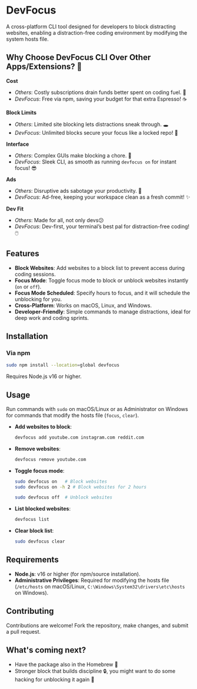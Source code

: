 # DevFocus
A cross-platform CLI tool designed for developers to block distracting websites, enabling a distraction-free coding environment by modifying the system hosts file.

## Why Choose DevFocus CLI Over Other Apps/Extensions? 🚀
**Cost**
- *Others*: Costly subscriptions drain funds better spent on coding fuel. 💸
- *DevFocus*: Free via npm, saving your budget for that extra Espresso! ☕

**Block Limits**  
- *Others*: Limited site blocking lets distractions sneak through. 🕳️
- *DevFocus*: Unlimited blocks secure your focus like a locked repo! 🔐

**Interface**  
- *Others*: Complex GUIs make blocking a chore. 🥴
- *DevFocus*: Sleek CLI, as smooth as running `devfocus on` for instant focus! 😎

**Ads**  
- *Others*: Disruptive ads sabotage your productivity. 📣
- *DevFocus*: Ad-free, keeping your workspace clean as a fresh commit! ✨

**Dev Fit**  
- *Others*: Made for all, not only devs😕
- *DevFocus*: Dev-first, your terminal’s best pal for distraction-free coding! 🖱️

## Features
- **Block Websites**: Add websites to a block list to prevent access during coding sessions.
- **Focus Mode**: Toggle focus mode to block or unblock websites instantly (`on` or `off`).
- **Focus Mode Scheduled**: Specify hours to focus, and it will schedule the unblocking for you.
- **Cross-Platform**: Works on macOS, Linux, and Windows.
- **Developer-Friendly**: Simple commands to manage distractions, ideal for deep work and coding sprints.

## Installation

### Via npm
```bash
sudo npm install --location=global devfocus
```
Requires Node.js v16 or higher.

## Usage
Run commands with `sudo` on macOS/Linux or as Administrator on Windows for commands that modify the hosts file (`focus`, `clear`).

- **Add websites to block**:
  ```bash
  devfocus add youtube.com instagram.com reddit.com
  ```
- **Remove websites**:
  ```bash
  devfocus remove youtube.com
  ```
- **Toggle focus mode**:
  ```bash
  sudo devfocus on   # Block websites
  sudo devfocus on -h 2 # Block websites for 2 hours

  sudo devfocus off  # Unblock websites
  ```
- **List blocked websites**:
  ```bash
  devfocus list
  ```
- **Clear block list**:
  ```bash
  sudo devfocus clear
  ```

## Requirements
- **Node.js**: v16 or higher (for npm/source installation).
- **Administrative Privileges**: Required for modifying the hosts file (`/etc/hosts` on macOS/Linux, `C:\Windows\System32\drivers\etc\hosts` on Windows).

## Contributing
Contributions are welcome! Fork the repository, make changes, and submit a pull request.

## What's coming next?

 - Have the package also in the Homebrew 🍺
 - Stronger block that builds discipline 🔒, you might want to do some hacking for unblocking it again 🤞
